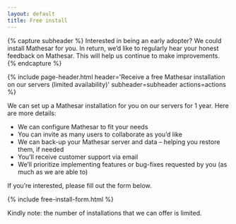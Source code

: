```yaml
---
layout: default
title: Free install
---
```


{% capture subheader %}
Interested in being an early adopter? We could install Mathesar for you. 
In return, we’d like to regularly hear your honest feedback on Mathesar. This will help us continue to make improvements.
{% endcapture %}

{% include page-header.html header='Receive a free Mathesar installation on our servers (limited availability)' subheader=subheader actions=actions %}

We can set up a Mathesar installation for you on our servers for 1 year. Here are more details:

- We can configure Mathesar to fit your needs 
- You can invite as many users to collaborate as you’d like
- We can back-up your Mathesar server and data – helping you restore them, if needed
- You’ll receive customer support via email
- We’ll prioritize implementing features or bug-fixes requested by you  (as much as we are able to)

If you’re interested, please fill out the form below.

{% include free-install-form.html %}

Kindly note: the number of installations that we can offer is limited.
